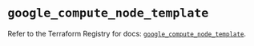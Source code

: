 # `google_compute_node_template`

Refer to the Terraform Registry for docs: [`google_compute_node_template`](https://registry.terraform.io/providers/hashicorp/google/5.20.0/docs/resources/compute_node_template).
